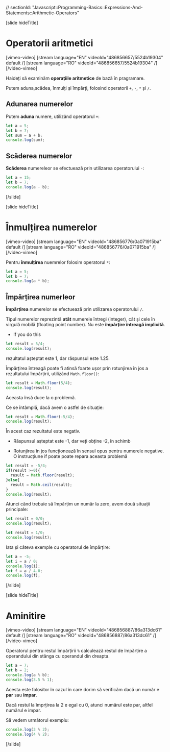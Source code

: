 // sectionId: "Javascript::Programming-Basics::Expressions-And-Statements::Arithmetic-Operators"

[slide hideTitle]
# Operatorii aritmetici

[vimeo-video]
[stream language="EN" videoId="486856657/5524b19304" default /]
[stream language="RO" videoId="486856657/5524b19304"  /]
[/video-vimeo]

Haideți să examinăm **operațiile aritmetice** de bază în pragramare. 

Putem aduna,scădea, înmulți și împărți, folosind operatorii `+`, `-`, `*` și `/`.

## Adunarea numerelor

Putem **aduna** numere, utilizând operatorul  `+`:

```js live
let a = 5;
let b = 7;
let sum = a + b;
console.log(sum);
```

## Scăderea numerelor

**Scăderea** numereleor se efectuează prin utilizarea operatorului `-`:

```js live
let a = 15;
let b = 7;
console.log(a - b);
```

[/slide]

[slide hideTitle]
# Înmulțirea numerelor

[vimeo-video]
[stream language="EN" videoId="486856776/0a071915ba" default /]
[stream language="RO" videoId="486856776/0a071915ba"  /]
[/video-vimeo]

Pentru **înmulțirea** nuemrelor folosim operatorul `*`:

```js live
let a = 5;
let b = 7;
console.log(a * b);
```

## Împărțirea numerleor

**Împărțirea** numerelor se efectuează prin utilizarea operatorului `/`.


Tipul numerelor reprezintă **atât** numerele întregi  (integer), cât și cele în virgulă mobilă (floating point number). Nu este  **împărțire întreagă implicită**.

* If you do this

```js live
let result = 5/4;
console.log(result);
```

rezultatul așteptat este 1, dar răspunsul este 1.25.

Împărțirea întreagă poate fi atinsă foarte ușor prin rotunjirea în jos a rezultatului împărțirii, utilizând `Math.floor()`:

```js live
let result = Math.floor(5/4);
console.log(result);
```

Aceasta însă duce la o problemă. 

Ce se întâmplă, dacă avem o astfel de situație: 

```js live
let result = Math.floor(-5/4);
console.log(result);
```

În acest caz rezultatul este negativ. 

* Răspunsul așteptat este -1, dar veți obține -2, în schimb

* Rotunjirea în jos funcționează în sensul opus pentru numerele negative. O instrucțiune if poate poate repara aceasta problemă

```js live
let result = -5/4;
if(result >=0){
  result = Math.floor(result);
}else{
  result = Math.ceil(result);
}
console.log(result);
```

Atunci când trebuie să împărțim un număr la zero, avem două situații principale:

```js live
let result = 0/0;
console.log(result);
```

```js live
let result = 1/0;
console.log(result);
```

Iata și câteva exemple cu operatorul de împărțire:
```js live
let a = -5;
let i = a / 0;
console.log(i);
let f = a / 4.0;
console.log(f);
```
[/slide]

[slide hideTitle]
# Aminitire

[vimeo-video]
[stream language="EN" videoId="486856887/86a313dc61" default /]
[stream language="RO" videoId="486856887/86a313dc61"  /]
[/video-vimeo]

Operatorul pentru restul împărțirii `%` calculează restul de împărțire a operandului din stânga cu operandul din dreapta.
```js live
let a = 7;
let b = 2;
console.log(a % b);
console.log(3.5 % 1);
```
Acesta este folositor în cazul în care dorim să verificăm dacă un număr e  **par** sau **impar**.

Dacă restul la împrțirea la 2 e egal cu 0, atunci numărul este par, altfel numărul e impar. 

Să vedem următorul exemplu: 
```js live
console.log(3 % 2);
console.log(4 % 2);
```
[/slide]